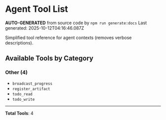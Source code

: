 # Agent Tool List

**AUTO-GENERATED** from source code by `npm run generate:docs`
Last generated: 2025-10-12T04:16:46.087Z

Simplified tool reference for agent contexts (removes verbose descriptions).

## Available Tools by Category

### Other (4)

- `broadcast_progress`
- `register_artifact`
- `todo_read`
- `todo_write`

---

**Total Tools**: 4
